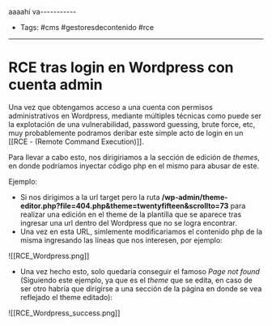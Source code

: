 aaaahí va-----------
- Tags: #cms #gestoresdecontenido #rce 
---
# RCE tras login en Wordpress con cuenta admin

Una vez que obtengamos acceso a una cuenta con permisos administrativos en Wordpress, mediante múltiples técnicas como puede ser la explotación de una vulnerabilidad, password guessing, brute force, etc, muy probablemente podramos deribar este simple acto de login en un [[RCE - (Remote Command Execution)]]. 

Para llevar a cabo esto, nos dirigiriamos a la sección de edición de *themes*, en donde podríamos inyectar código php en el mismo para abusar de este.

Ejemplo:

- Si nos dirigimos a la url target pero la ruta **/wp-admin/theme-editor.php?file=404.php&theme=twentyfifteen&scrollto=73** para realizar una edición en el theme de la plantilla que se aparece tras ingresar una url dentro del Wordpress que no se logra encontrar.
- Una vez en esta URL, simlemente modificariamos el contenido php de la misma ingresando las líneas que nos interesen, por ejemplo:

![[RCE_Wordpress.png]]

- Una vez hecho esto, solo quedaría conseguir el famoso *Page not found* (Siguiendo este ejemplo, ya que es el *theme* que se edita, en caso de ser otro habría que dirigirse a una sección de la página en donde se vea reflejado el theme editado):

![[RCE_Wordpress_success.png]]